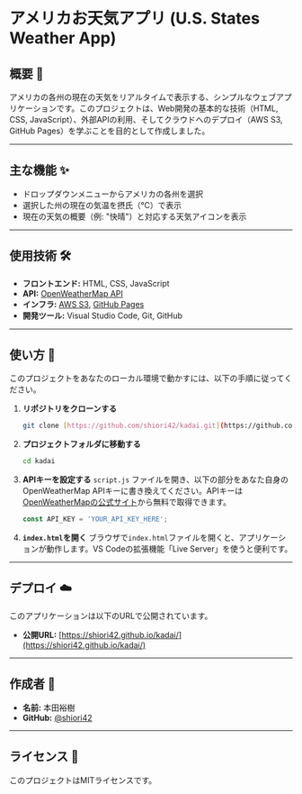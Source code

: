 # アメリカお天気アプリ (U.S. States Weather App)



## 概要 📝

アメリカの各州の現在の天気をリアルタイムで表示する、シンプルなウェブアプリケーションです。このプロジェクトは、Web開発の基本的な技術（HTML, CSS, JavaScript）、外部APIの利用、そしてクラウドへのデプロイ（AWS S3, GitHub Pages）を学ぶことを目的として作成しました。

---
## 主な機能 ✨

* ドロップダウンメニューからアメリカの各州を選択
* 選択した州の現在の気温を摂氏（℃）で表示
* 現在の天気の概要（例: "快晴"）と対応する天気アイコンを表示

---
## 使用技術 🛠️

* **フロントエンド:** HTML, CSS, JavaScript
* **API:** [OpenWeatherMap API](https://openweathermap.org/api)
* **インフラ:** [AWS S3](https://aws.amazon.com/s3/), [GitHub Pages](https://pages.github.com/)
* **開発ツール:** Visual Studio Code, Git, GitHub

---
## 使い方 🚀

このプロジェクトをあなたのローカル環境で動かすには、以下の手順に従ってください。

1.  **リポジトリをクローンする**
    ```bash
    git clone [https://github.com/shiori42/kadai.git](https://github.com/shiori42/kadai.git)
    ```
2.  **プロジェクトフォルダに移動する**
    ```bash
    cd kadai
    ```
3.  **APIキーを設定する**
    `script.js` ファイルを開き、以下の部分をあなた自身のOpenWeatherMap APIキーに書き換えてください。APIキーは[OpenWeatherMapの公式サイト](https://openweathermap.org/appid)から無料で取得できます。
    ```javascript
    const API_KEY = 'YOUR_API_KEY_HERE';
    ```
4.  **`index.html`を開く**
    ブラウザで`index.html`ファイルを開くと、アプリケーションが動作します。VS Codeの拡張機能「Live Server」を使うと便利です。

---
## デプロイ ☁️

このアプリケーションは以下のURLで公開されています。

* **公開URL:** [https://shiori42.github.io/kadai/](https://shiori42.github.io/kadai/)

---
## 作成者 👤

* **名前:** 本田裕樹
* **GitHub:** [@shiori42](https://github.com/shiori42)

---
## ライセンス 📄

このプロジェクトはMITライセンスです。